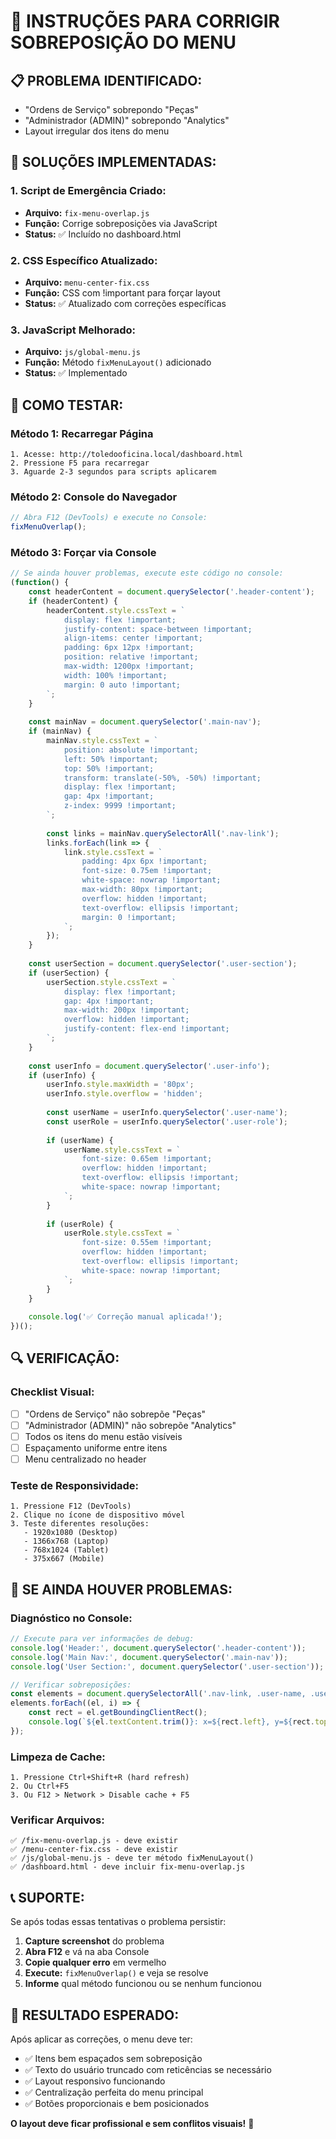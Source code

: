 # 🚨 INSTRUÇÕES PARA CORRIGIR SOBREPOSIÇÃO DO MENU

## 📋 **PROBLEMA IDENTIFICADO:**
- "Ordens de Serviço" sobrepondo "Peças"
- "Administrador (ADMIN)" sobrepondo "Analytics"
- Layout irregular dos itens do menu

## 🔧 **SOLUÇÕES IMPLEMENTADAS:**

### **1. Script de Emergência Criado:**
- **Arquivo:** `fix-menu-overlap.js`
- **Função:** Corrige sobreposições via JavaScript
- **Status:** ✅ Incluído no dashboard.html

### **2. CSS Específico Atualizado:**
- **Arquivo:** `menu-center-fix.css`
- **Função:** CSS com !important para forçar layout
- **Status:** ✅ Atualizado com correções específicas

### **3. JavaScript Melhorado:**
- **Arquivo:** `js/global-menu.js`
- **Função:** Método `fixMenuLayout()` adicionado
- **Status:** ✅ Implementado

## 🎯 **COMO TESTAR:**

### **Método 1: Recarregar Página**
```
1. Acesse: http://toledooficina.local/dashboard.html
2. Pressione F5 para recarregar
3. Aguarde 2-3 segundos para scripts aplicarem
```

### **Método 2: Console do Navegador**
```javascript
// Abra F12 (DevTools) e execute no Console:
fixMenuOverlap();
```

### **Método 3: Forçar via Console**
```javascript
// Se ainda houver problemas, execute este código no console:
(function() {
    const headerContent = document.querySelector('.header-content');
    if (headerContent) {
        headerContent.style.cssText = `
            display: flex !important;
            justify-content: space-between !important;
            align-items: center !important;
            padding: 6px 12px !important;
            position: relative !important;
            max-width: 1200px !important;
            width: 100% !important;
            margin: 0 auto !important;
        `;
    }
    
    const mainNav = document.querySelector('.main-nav');
    if (mainNav) {
        mainNav.style.cssText = `
            position: absolute !important;
            left: 50% !important;
            top: 50% !important;
            transform: translate(-50%, -50%) !important;
            display: flex !important;
            gap: 4px !important;
            z-index: 9999 !important;
        `;
        
        const links = mainNav.querySelectorAll('.nav-link');
        links.forEach(link => {
            link.style.cssText = `
                padding: 4px 6px !important;
                font-size: 0.75em !important;
                white-space: nowrap !important;
                max-width: 80px !important;
                overflow: hidden !important;
                text-overflow: ellipsis !important;
                margin: 0 !important;
            `;
        });
    }
    
    const userSection = document.querySelector('.user-section');
    if (userSection) {
        userSection.style.cssText = `
            display: flex !important;
            gap: 4px !important;
            max-width: 200px !important;
            overflow: hidden !important;
            justify-content: flex-end !important;
        `;
    }
    
    const userInfo = document.querySelector('.user-info');
    if (userInfo) {
        userInfo.style.maxWidth = '80px';
        userInfo.style.overflow = 'hidden';
        
        const userName = userInfo.querySelector('.user-name');
        const userRole = userInfo.querySelector('.user-role');
        
        if (userName) {
            userName.style.cssText = `
                font-size: 0.65em !important;
                overflow: hidden !important;
                text-overflow: ellipsis !important;
                white-space: nowrap !important;
            `;
        }
        
        if (userRole) {
            userRole.style.cssText = `
                font-size: 0.55em !important;
                overflow: hidden !important;
                text-overflow: ellipsis !important;
                white-space: nowrap !important;
            `;
        }
    }
    
    console.log('✅ Correção manual aplicada!');
})();
```

## 🔍 **VERIFICAÇÃO:**

### **Checklist Visual:**
- [ ] "Ordens de Serviço" não sobrepõe "Peças"
- [ ] "Administrador (ADMIN)" não sobrepõe "Analytics"
- [ ] Todos os itens do menu estão visíveis
- [ ] Espaçamento uniforme entre itens
- [ ] Menu centralizado no header

### **Teste de Responsividade:**
```
1. Pressione F12 (DevTools)
2. Clique no ícone de dispositivo móvel
3. Teste diferentes resoluções:
   - 1920x1080 (Desktop)
   - 1366x768 (Laptop)
   - 768x1024 (Tablet)
   - 375x667 (Mobile)
```

## 🚨 **SE AINDA HOUVER PROBLEMAS:**

### **Diagnóstico no Console:**
```javascript
// Execute para ver informações de debug:
console.log('Header:', document.querySelector('.header-content'));
console.log('Main Nav:', document.querySelector('.main-nav'));
console.log('User Section:', document.querySelector('.user-section'));

// Verificar sobreposições:
const elements = document.querySelectorAll('.nav-link, .user-name, .user-role');
elements.forEach((el, i) => {
    const rect = el.getBoundingClientRect();
    console.log(`${el.textContent.trim()}: x=${rect.left}, y=${rect.top}, width=${rect.width}`);
});
```

### **Limpeza de Cache:**
```
1. Pressione Ctrl+Shift+R (hard refresh)
2. Ou Ctrl+F5
3. Ou F12 > Network > Disable cache + F5
```

### **Verificar Arquivos:**
```
✅ /fix-menu-overlap.js - deve existir
✅ /menu-center-fix.css - deve existir  
✅ /js/global-menu.js - deve ter método fixMenuLayout()
✅ /dashboard.html - deve incluir fix-menu-overlap.js
```

## 📞 **SUPORTE:**

Se após todas essas tentativas o problema persistir:

1. **Capture screenshot** do problema
2. **Abra F12** e vá na aba Console
3. **Copie qualquer erro** em vermelho
4. **Execute:** `fixMenuOverlap()` e veja se resolve
5. **Informe** qual método funcionou ou se nenhum funcionou

## 🎯 **RESULTADO ESPERADO:**

Após aplicar as correções, o menu deve ter:
- ✅ Itens bem espaçados sem sobreposição
- ✅ Texto do usuário truncado com reticências se necessário
- ✅ Layout responsivo funcionando
- ✅ Centralização perfeita do menu principal
- ✅ Botões proporcionais e bem posicionados

**O layout deve ficar profissional e sem conflitos visuais!** 🎉
